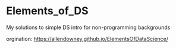 # Elements_of_DS
My solutions to simple DS intro for non-programming backgrounds

orgination: https://allendowney.github.io/ElementsOfDataScience/
